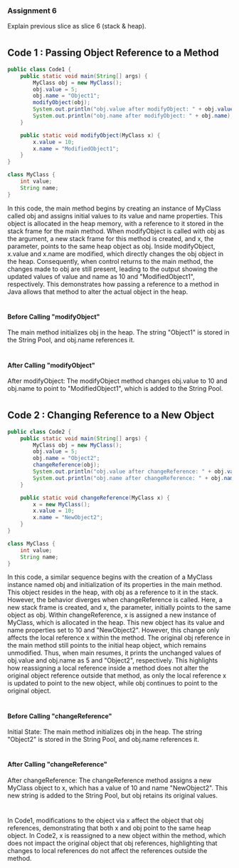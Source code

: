 ### Assignment 6
Explain previous slice as slice 6 (stack & heap).

#
## **Code 1 : Passing Object Reference to a Method**
```java
public class Code1 {
    public static void main(String[] args) {
        MyClass obj = new MyClass();
        obj.value = 5;
        obj.name = "Object1";
        modifyObject(obj);
        System.out.println("obj.value after modifyObject: " + obj.value);
        System.out.println("obj.name after modifyObject: " + obj.name);
    }

    public static void modifyObject(MyClass x) {
        x.value = 10;
        x.name = "ModifiedObject1";
    }
}

class MyClass {
    int value;
    String name;
}
```
In this code, the main method begins by creating an instance of MyClass called obj and assigns initial values to its value and name properties. This object is allocated in the heap memory, with a reference to it stored in the stack frame for the main method. When modifyObject is called with obj as the argument, a new stack frame for this method is created, and x, the parameter, points to the same heap object as obj. Inside modifyObject, x.value and x.name are modified, which directly changes the obj object in the heap. Consequently, when control returns to the main method, the changes made to obj are still present, leading to the output showing the updated values of value and name as 10 and "ModifiedObject1", respectively. This demonstrates how passing a reference to a method in Java allows that method to alter the actual object in the heap.

#
#### Before Calling "modifyObject"

The main method initializes obj in the heap. The string "Object1" is stored in the String Pool, and obj.name references it.
#
#### After Calling "modifyObject"

After modifyObject: The modifyObject method changes obj.value to 10 and obj.name to point to "ModifiedObject1", which is added to the String Pool.

#
## **Code 2 : Changing Reference to a New Object**
```java
public class Code2 {
    public static void main(String[] args) {
        MyClass obj = new MyClass();
        obj.value = 5;
        obj.name = "Object2";
        changeReference(obj);
        System.out.println("obj.value after changeReference: " + obj.value);
        System.out.println("obj.name after changeReference: " + obj.name);
    }

    public static void changeReference(MyClass x) {
        x = new MyClass();
        x.value = 10;
        x.name = "NewObject2";
    }
}

class MyClass {
    int value;
    String name; 
}
```
In this code, a similar sequence begins with the creation of a MyClass instance named obj and initialization of its properties in the main method. This object resides in the heap, with obj as a reference to it in the stack. However, the behavior diverges when changeReference is called. Here, a new stack frame is created, and x, the parameter, initially points to the same object as obj. Within changeReference, x is assigned a new instance of MyClass, which is allocated in the heap. This new object has its value and name properties set to 10 and "NewObject2". However, this change only affects the local reference x within the method. The original obj reference in the main method still points to the initial heap object, which remains unmodified. Thus, when main resumes, it prints the unchanged values of obj.value and obj.name as 5 and "Object2", respectively. This highlights how reassigning a local reference inside a method does not alter the original object reference outside that method, as only the local reference x is updated to point to the new object, while obj continues to point to the original object.

#
#### Before Calling "changeReference"

Initial State: The main method initializes obj in the heap. The string "Object2" is stored in the String Pool, and obj.name references it.

#
#### After Calling "changeReference"

After changeReference: The changeReference method assigns a new MyClass object to x, which has a value of 10 and name "NewObject2". This new string is added to the String Pool, but obj retains its original values.

#
In Code1, modifications to the object via x affect the object that obj references, demonstrating that both x and obj point to the same heap object. In Code2, x is reassigned to a new object within the method, which does not impact the original object that obj references, highlighting that changes to local references do not affect the references outside the method.
